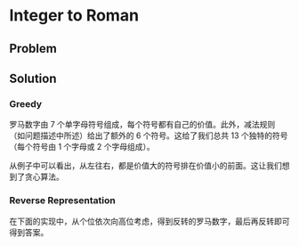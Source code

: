# Integer to Roman

## Problem

[](desc.md ':include')

## Solution

### Greedy

罗马数字由 7 个单字母符号组成，每个符号都有自己的价值。此外，减法规则（如问题描述中所述）给出了额外的 6 个符号。这给了我们总共 13 个独特的符号（每个符号由 1 个字母或 2 个字母组成）。

从例子中可以看出，从左往右，都是价值大的符号排在价值小的前面。这让我们想到了贪心算法。

[](greedy.cpp ':include :type=code cpp')


### Reverse Representation

在下面的实现中，从个位依次向高位考虑，得到反转的罗马数字，最后再反转即可得到答案。

[](reverse-representation.cpp ':include :type=code cpp')
